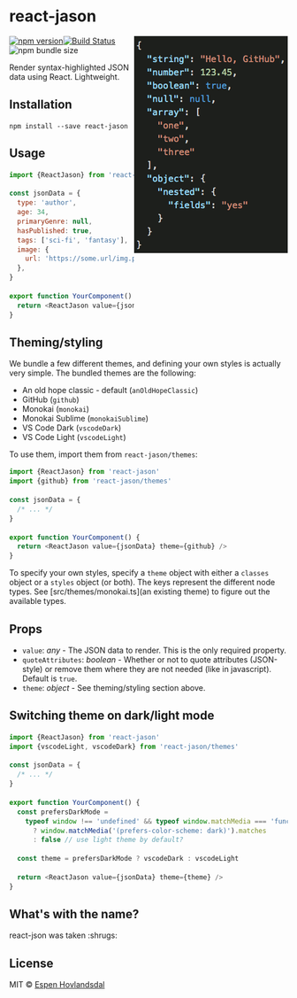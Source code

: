 # react-jason

<img align="right" width="278" height="392" src="assets/screenshot.gif" alt="react-jason screenshot">

[![npm version](https://img.shields.io/npm/v/react-jason.svg?style=flat-square)](http://browsenpm.org/package/react-jason)[![Build Status](https://img.shields.io/travis/rexxars/react-jason/master.svg?style=flat-square)](https://travis-ci.org/rexxars/react-jason)![npm bundle size](https://img.shields.io/bundlephobia/minzip/react-jason?style=flat-square)

Render syntax-highlighted JSON data using React. Lightweight.

## Installation

```
npm install --save react-jason
```

## Usage

```js
import {ReactJason} from 'react-jason'

const jsonData = {
  type: 'author',
  age: 34,
  primaryGenre: null,
  hasPublished: true,
  tags: ['sci-fi', 'fantasy'],
  image: {
    url: 'https://some.url/img.png',
  },
}

export function YourComponent() {
  return <ReactJason value={jsonData} />
}
```

## Theming/styling

We bundle a few different themes, and defining your own styles is actually very simple. The bundled themes are the following:

- An old hope classic - default (`anOldHopeClassic`)
- GitHub (`github`)
- Monokai (`monokai`)
- Monokai Sublime (`monokaiSublime`)
- VS Code Dark (`vscodeDark`)
- VS Code Light (`vscodeLight`)

To use them, import them from `react-jason/themes`:

```js
import {ReactJason} from 'react-jason'
import {github} from 'react-jason/themes'

const jsonData = {
  /* ... */
}

export function YourComponent() {
  return <ReactJason value={jsonData} theme={github} />
}
```

To specify your own styles, specify a `theme` object with either a `classes` object or a `styles` object (or both). The keys represent the different node types. See [src/themes/monokai.ts](an existing theme) to figure out the available types.

## Props

- `value`: _any_ - The JSON data to render. This is the only required property.
- `quoteAttributes`: _boolean_ - Whether or not to quote attributes (JSON-style) or remove them where they are not needed (like in javascript). Default is `true`.
- `theme`: _object_ - See theming/styling section above.

## Switching theme on dark/light mode

```js
import {ReactJason} from 'react-jason'
import {vscodeLight, vscodeDark} from 'react-jason/themes'

const jsonData = {
  /* ... */
}

export function YourComponent() {
  const prefersDarkMode =
    typeof window !== 'undefined' && typeof window.matchMedia === 'function'
      ? window.matchMedia('(prefers-color-scheme: dark)').matches
      : false // use light theme by default?

  const theme = prefersDarkMode ? vscodeDark : vscodeLight

  return <ReactJason value={jsonData} theme={theme} />
}
```

## What's with the name?

react-json was taken :shrugs:

## License

MIT © [Espen Hovlandsdal](https://espen.codes/)
